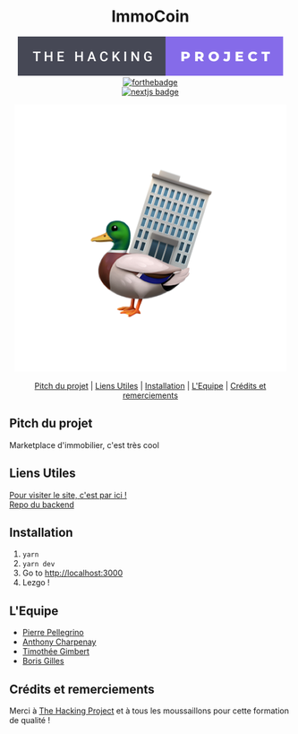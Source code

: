 <div align='center'>

# ImmoCoin

[![THP Badge](https://raw.githubusercontent.com/Beygs/Beygs/main/assets/the-hacking-project-badge.svg)](https://www.thehackingproject.org/)
[![forthebadge](https://forthebadge.com/images/badges/built-with-love.svg)](https://forthebadge.com)<br />
[![nextjs badge](https://img.shields.io/badge/next.js-000000?style=for-the-badge&logo=nextdotjs&logoColor=white)](https://nextjs.org/)

[![Logo](https://raw.githubusercontent.com/Beygs/Beygs/main/assets/Immocoincoin.png)](https://immocoincoin.herokuapp.com)

[Pitch du projet](#pitch-du-projet) | 
[Liens Utiles](#liens-utiles) | 
[Installation](#installation) | 
[L'Equipe](#l-equipe) | 
[Crédits et remerciements](#crédits-et-remerciements)

</div>

## Pitch du projet

Marketplace d'immobilier, c'est très cool

## Liens Utiles

[Pour visiter le site, c'est par ici !](https://immocoincoin.herokuapp.com)<br />
[Repo du backend](https://github.com/talmidiel/immocoin-api)

## Installation

1. `yarn`
1. `yarn dev`
1. Go to [http://localhost:3000](http://localhost:3000)
1. Lezgo !

## L'Equipe

- [Pierre Pellegrino](https://github.com/pierre-pellegrino)
- [Anthony Charpenay](https://github.com/talmidiel)
- [Timothée Gimbert](https://github.com/TimotheeGimbert)
- [Boris Gilles](https://github.com/Beygs)

## Crédits et remerciements

Merci à [The Hacking Project](https://www.thehackingproject.org/) et à tous les moussaillons pour cette formation de qualité !
